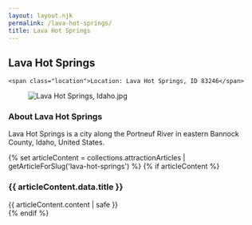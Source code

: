 ```yaml
---
layout: layout.njk
permalink: /lava-hot-springs/
title: Lava Hot Springs
---
```


<article class="attraction-detail container">
  <h2>Lava Hot Springs</h2>
  <div class="attraction-meta">
    
    <span class="location">Location: Lava Hot Springs, ID 83246</span>
  </div>
  <figure class="attraction-image">
    <img src="https://upload.wikimedia.org/wikipedia/commons/c/c7/Lava_Hot_Springs%2C_Idaho.jpg?v=1743964413073" alt="Lava Hot Springs, Idaho.jpg" loading="lazy">
  </figure>
  <div class="attraction-description">
    <h3>About Lava Hot Springs</h3>
    <p>Lava Hot Springs is a city along the Portneuf River in eastern Bannock County, Idaho, United States.</p>
  </div>
  
  {% set articleContent = collections.attractionArticles | getArticleForSlug('lava-hot-springs') %}
  {% if articleContent %}
  <div class="attraction-article">
    <h3>{{ articleContent.data.title }}</h3>
    <div class="article-content">
      {{ articleContent.content | safe }}
    </div>
  </div>
  {% endif %}
  
  
</article>